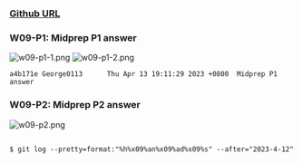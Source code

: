 ### [Github URL](https://github.com/George0113/1112-1N-js-demo-211410542.git)

### W09-P1: Midprep P1 answer

![w09-p1-1.png](https://spguhxeeusfjlibdhcxj.supabase.co/storage/v1/object/public/demo42/md_1N_img/w09-p1_1.png)
![w09-p1-2.png](https://spguhxeeusfjlibdhcxj.supabase.co/storage/v1/object/public/demo42/md_1N_img/w09-p1_2.png)

```
a4b171e George0113      Thu Apr 13 19:11:29 2023 +0800  Midprep P1 answer
```

### W09-P2: Midprep P2 answer

![w09-p2.png](https://spguhxeeusfjlibdhcxj.supabase.co/storage/v1/object/public/demo42/md_1N_img/w09-p1_2.png)

```

```

```
$ git log --pretty=format:"%h%x09%an%x09%ad%x09%s" --after="2023-4-12"

```
